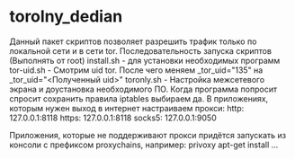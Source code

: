 # torolny_dedian
Данный пакет скриптов позволяет разрешить трафик только по локальной сети и в сети tor.
Последовательность запуска скриптов (Выполнять от root)
install.sh - для установки необходимых программ
tor-uid.sh - Смотрим uid tor. После чего меняем _tor_uid="135" на _tor_uid="<Полученный uid>" 
toronly.sh - Настройка межсетевого экрана и доустановка необходимого ПО. Когда программа попросит спросит сохранить правила iptables выбираем да.
В приложениях, которым нужен выход в интернет настраиваем прокси:
http: 127.0.0.1:8118
https: 127.0.0.1:8118
socks5: 127.0.0.1:9050

Приложения, которые не поддерживают прокси придётся запускать из консоли с префиксом proxychains, например:
privoxy apt-get install ...

